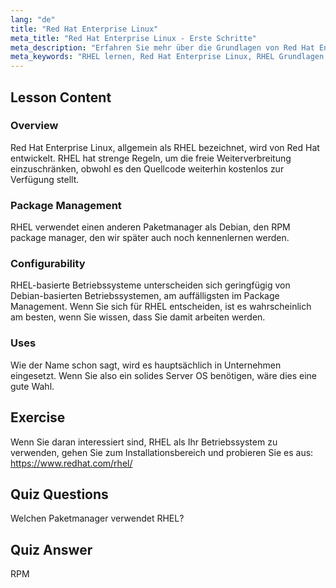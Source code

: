 ```yaml
---
lang: "de"
title: "Red Hat Enterprise Linux"
meta_title: "Red Hat Enterprise Linux - Erste Schritte"
meta_description: "Erfahren Sie mehr über die Grundlagen von Red Hat Enterprise Linux (RHEL), seinen RPM package manager und seine Unternehmensanwendungen. Verstehen Sie die Kernunterschiede und Vorteile von RHEL."
meta_keywords: "RHEL lernen, Red Hat Enterprise Linux, RHEL Grundlagen, RPM package manager, Linux Server OS, RHEL für Anfänger, RHEL Leitfaden"
---
```


## Lesson Content

### Overview

Red Hat Enterprise Linux, allgemein als RHEL bezeichnet, wird von Red Hat entwickelt. RHEL hat strenge Regeln, um die freie Weiterverbreitung einzuschränken, obwohl es den Quellcode weiterhin kostenlos zur Verfügung stellt.

### Package Management

RHEL verwendet einen anderen Paketmanager als Debian, den RPM package manager, den wir später auch noch kennenlernen werden.

### Configurability

RHEL-basierte Betriebssysteme unterscheiden sich geringfügig von Debian-basierten Betriebssystemen, am auffälligsten im Package Management. Wenn Sie sich für RHEL entscheiden, ist es wahrscheinlich am besten, wenn Sie wissen, dass Sie damit arbeiten werden.

### Uses

Wie der Name schon sagt, wird es hauptsächlich in Unternehmen eingesetzt. Wenn Sie also ein solides Server OS benötigen, wäre dies eine gute Wahl.

## Exercise

Wenn Sie daran interessiert sind, RHEL als Ihr Betriebssystem zu verwenden, gehen Sie zum Installationsbereich und probieren Sie es aus: <https://www.redhat.com/rhel/>

## Quiz Questions

Welchen Paketmanager verwendet RHEL?

## Quiz Answer

RPM

